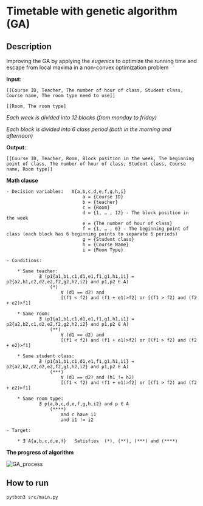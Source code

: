 # Timetable with genetic algorithm (GA)


## Description

Improving the GA by applying the *eugenics* to optimize the running time and escape from local maxima in a non-convex optimization problem


**Input**:

    [[Course ID, Teacher, The number of hour of class, Student class, Course name, The room type need to use]]

    [[Room, The room type]

*Each week is divided into 12 blocks (from monday to friday)*

*Each block is divided into 6 class period (both in the morning and afternoon)*


**Output**:

    [[Course ID, Teacher, Room, Block position in the week, The beginning point of class, The number of hour of class, Student class, Course name, Room type]]


**Math clause**

    - Decision variables:   A{a,b,c,d,e,f,g,h,i} 
                                a = {Course ID}
                                b = {teacher} 
                                c = {Room} 
                                d = {1, … , 12} - The block position in the week 
                                e = {The number of hour of class} 
                                f = {1, … , 6} - The beginning point of class (each block has 6 beginning points to separate 6 periods)
                                g = {Student class}
                                h = {Course Name}
                                i = {Room Type}

    - Conditions:    

        * Same teacher:       
                ∄ (p1{a1,b1,c1,d1,e1,f1,g1,h1,i1} = p2{a2,b1,c2,d2,e2,f2,g2,h2,i2} and p1,p2 ∈ A) 	
                    (*)
	                    ∀ (d1 == d2) and 
			            [(f1 < f2) and (f1 + e1)>f2] or [(f1 > f2) and (f2 + e2)>f1] 

        * Same room:          
                ∄ (p1{a1,b1,c1,d1,e1,f1,g1,h1,i1} = p2{a2,b2,c1,d2,e2,f2,g2,h2,i2} and p1,p2 ∈ A)
                    (**)
	                    ∀ (d1 == d2) and 
			            [(f1 < f2) and (f1 + e1)>f2] or [(f1 > f2) and (f2 + e2)>f1]

        * Same student class: 
                ∄ (p1{a1,b1,c1,d1,e1,f1,g1,h1,i1} = p2{a2,b2,c2,d2,e2,f2,g1,h2,i2} and p1,p2 ∈ A)
                    (***)
	                    ∀ (d1 == d2) and (h1 != h2)
			            [(f1 < f2) and (f1 + e1)>f2] or [(f1 > f2) and (f2 + e2)>f1]

        * Same room type:
                ∄ p{a,b,c,d,e,f,g,h,i2} and p ∈ A
                    (****)
                        and c have i1
                        and i1 != i2

    - Target:

        * ∃ A{a,b,c,d,e,f}   Satisfies  (*), (**), (***) and (****)


**The progress of algorithm**

![GA_process](https://gitlab.com/ha_algorithm/timetable/uploads/156d8ab0848e812ddec84bd934fbfe1a/GA_pr.png)


## How to run 
    python3 src/main.py
